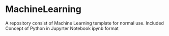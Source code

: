 # MachineLearning
A repository consist of Machine Learning template for normal use.
Included Concept of Python in Jupyrter Notebook ipynb format
